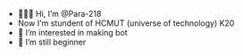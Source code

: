 - 👋👋👋 Hi, I’m @Para-218
- Now I'm stundent of HCMUT (universe of technology) K20
- 👀 I’m interested in making bot
- 🌱 I’m still beginner

<!---
Para-218/Para-218 is a ✨ special ✨ repository because its `README.md` (this file) appears on your GitHub profile.
You can click the Preview link to take a look at your changes.
--->
